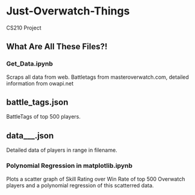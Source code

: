 # Just-Overwatch-Things
CS210 Project

## What Are All These Files?!

### Get_Data.ipynb

Scraps all data from web.
Battletags from masteroverwatch.com, detailed information from owapi.net

## battle_tags.json

BattleTags of top 500 players.

## data\___.json

Detailed data of players in range in filename.

### Polynomial Regression in matplotlib.ipynb

Plots a scatter graph of Skill Rating over Win Rate of top 500 Overwatch players and a polynomial regression of this scatterred data.
